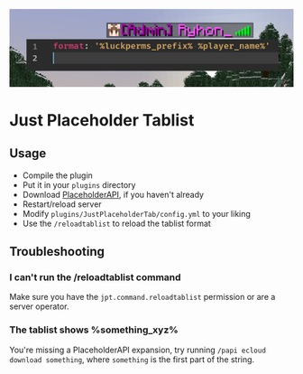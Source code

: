 ![](screenshot.png)
# Just Placeholder Tablist
## Usage
* Compile the plugin
* Put it in your `plugins` directory
* Download [PlaceholderAPI](https://www.spigotmc.org/resources/placeholderapi.6245/), if you haven't already
* Restart/reload server
* Modify `plugins/JustPlaceholderTab/config.yml` to your liking
* Use the `/reloadtablist` to reload the tablist format

## Troubleshooting
### I can't run the /reloadtablist command
Make sure you have the `jpt.command.reloadtablist` permission or are a server operator.
### The tablist shows %something_xyz%
You're missing a PlaceholderAPI expansion, try running `/papi ecloud download something`, where `something` is the first part of the string.